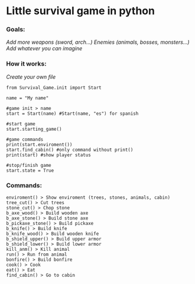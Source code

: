 # Little survival game in python

### **Goals:**

_Add more weapons (sword, arch...)
Enemies (animals, bosses, monsters...)
Add whatever you can imagine_
    

### **How it works:**

_Create your own file_


```
from Survival_Game.init import Start

name = "My name"

#game init > name 
start = Start(name) #Start(name, "es") for spanish

#start game
start.starting_game()

#game commands
print(start.enviroment())
start.find_cabin() #only command without print()
print(start) #show player status

#stop/finish game
start.state = True
```

### **Commands:**

```
enviroment() > Show enviroment (trees, stones, animals, cabin)
tree_cut() > Cut trees
stone_cut() > Chop stone
b_axe_wood() > Build wooden axe
b_axe_stone() > Build stone axe
b_pickaxe_stone() > Build pickaxe
b_knife() > Build knife
b_knife_wood() > Build wooden knife
b_shield_upper() > Build upper armor
b_shield_lower() > Build lower armor
kill_anm() > Kill animal
run() > Run from animal
bonfire() > Build bonfire
cook() > Cook
eat() > Eat
find_cabin() > Go to cabin
```
